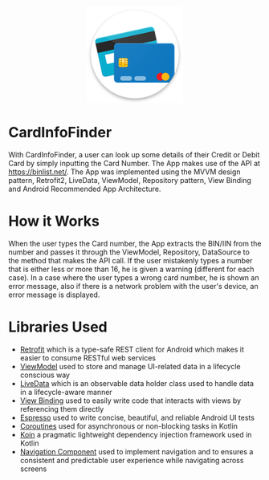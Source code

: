 <p align="center">
  <img src="app_icon.png" title="App Logo">
</p>

# CardInfoFinder

With CardInfoFinder, a user can look up some details of their Credit or Debit Card by simply inputting the Card Number. The App makes use of the API at 
https://binlist.net/. The App was implemented using the MVVM design pattern, Retrofit2, LiveData, ViewModel, Repository pattern, View Binding and Android Recommended 
App Architecture.
# How it Works

When the user types the Card number, the App extracts the BIN/IIN from the number and passes it through the ViewModel, Repository, DataSource to the method that 
makes the API call. If the user mistakenly types a number that is either less or more than 16, he is given a warning (different for each case). In a case where the 
user types a wrong card number, he is shown an error message, also if there is a network problem with the user's device, an error message is displayed.
# Libraries Used

* [Retrofit](https://square.github.io/retrofit/) which is a type-safe REST client for Android which makes it easier to consume RESTful web services
* [ViewModel](https://developer.android.com/topic/libraries/architecture/viewmodel) used to store and manage UI-related data in a lifecycle conscious way
* [LiveData](https://developer.android.com/topic/libraries/architecture/livedata) which is an observable data holder class used to handle data in a lifecycle-aware manner
* [View Binding](https://developer.android.com/topic/libraries/view-binding) used to easily write code that interacts with views by referencing them directly
* [Espresso](https://developer.android.com/training/testing/espresso) used to write concise, beautiful, and reliable Android UI tests
* [Coroutines](https://kotlinlang.org/docs/reference/coroutines-overview.html) used for asynchronous or non-blocking tasks in Kotlin
* [Koin](https://doc.insert-koin.io/#/) a pragmatic lightweight dependency injection framework used in Kotlin
* [Navigation Component](https://developer.android.com/guide/navigation) used to implement navigation and to ensures a consistent and predictable user experience 
while navigating across screens
